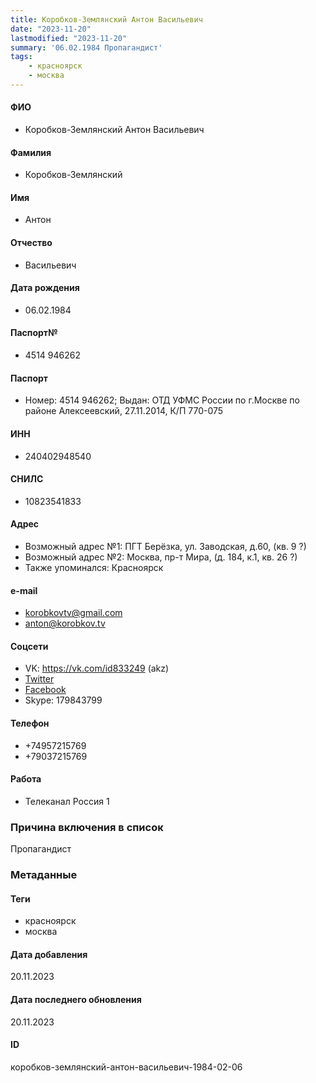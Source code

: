 ```yaml
---
title: Коробков-Землянский Антон Васильевич
date: "2023-11-20"
lastmodified: "2023-11-20"
summary: '06.02.1984 Пропагандист'
tags: 
    - красноярск
    - москва
---
```

<!--# pp2-->
<!--## Фигурант-->
<!--### Личные данные-->
#### ФИО
- Коробков-Землянский Антон Васильевич
#### Фамилия
- Коробков-Землянский
#### Имя
- Антон
#### Отчество
- Васильевич
#### Дата рождения
- 06.02.1984
#### Паспорт№
- 4514 946262
#### Паспорт
- Номер: 4514 946262; Выдан: ОТД УФМС России по г.Москве по районе Алексеевский, 27.11.2014, К/П 770-075
#### ИНН
- 240402948540
#### СНИЛС
- 10823541833
#### Адрес
- Возможный адрес №1: ПГТ Берёзка, ул. Заводская, д.60, (кв. 9 ?)
- Возможный адрес №2: Москва, пр-т Мира, (д. 184, к.1, кв. 26 ?)
- Также упоминался: Красноярск
#### e-mail
- korobkovtv@gmail.com
- anton@korobkov.tv
#### Соцсети
- VK: https://vk.com/id833249 (akz)
- [Twitter](http://twitter.com/korobkov)
- [Facebook](https://www.facebook.com/profile.php?id=1355221078)
- Skype: 179843799
#### Телефон
- +74957215769
- +79037215769
#### Работа
- Телеканал Россия 1
### Причина включения в список
Пропагандист
### Метаданные
#### Теги
- красноярск
- москва
#### Дата добавления
20.11.2023
#### Дата последнего обновления
20.11.2023
#### ID
коробков-землянский-антон-васильевич-1984-02-06
<!--## END;-->
